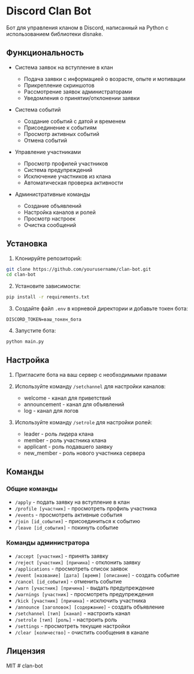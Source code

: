 # Discord Clan Bot

Бот для управления кланом в Discord, написанный на Python с использованием библиотеки disnake.

## Функциональность

- Система заявок на вступление в клан
  - Подача заявки с информацией о возрасте, опыте и мотивации
  - Прикрепление скриншотов
  - Рассмотрение заявок администраторами
  - Уведомления о принятии/отклонении заявки

- Система событий
  - Создание событий с датой и временем
  - Присоединение к событиям
  - Просмотр активных событий
  - Отмена событий

- Управление участниками
  - Просмотр профилей участников
  - Система предупреждений
  - Исключение участников из клана
  - Автоматическая проверка активности

- Административные команды
  - Создание объявлений
  - Настройка каналов и ролей
  - Просмотр настроек
  - Очистка сообщений

## Установка

1. Клонируйте репозиторий:
```bash
git clone https://github.com/yourusername/clan-bot.git
cd clan-bot
```

2. Установите зависимости:
```bash
pip install -r requirements.txt
```

3. Создайте файл `.env` в корневой директории и добавьте токен бота:
```
DISCORD_TOKEN=ваш_токен_бота
```

4. Запустите бота:
```bash
python main.py
```

## Настройка

1. Пригласите бота на ваш сервер с необходимыми правами
2. Используйте команду `/setchannel` для настройки каналов:
   - welcome - канал для приветствий
   - announcement - канал для объявлений
   - log - канал для логов

3. Используйте команду `/setrole` для настройки ролей:
   - leader - роль лидера клана
   - member - роль участника клана
   - applicant - роль подавшего заявку
   - new_member - роль нового участника сервера

## Команды

### Общие команды
- `/apply` - подать заявку на вступление в клан
- `/profile [участник]` - просмотреть профиль участника
- `/events` - просмотреть активные события
- `/join [id_события]` - присоединиться к событию
- `/leave [id_события]` - покинуть событие

### Команды администратора
- `/accept [участник]` - принять заявку
- `/reject [участник] [причина]` - отклонить заявку
- `/applications` - просмотреть список заявок
- `/event [название] [дата] [время] [описание]` - создать событие
- `/cancel [id_события]` - отменить событие
- `/warn [участник] [причина]` - выдать предупреждение
- `/warnings [участник]` - просмотреть предупреждения
- `/kick [участник] [причина]` - исключить участника
- `/announce [заголовок] [содержание]` - создать объявление
- `/setchannel [тип] [канал]` - настроить канал
- `/setrole [тип] [роль]` - настроить роль
- `/settings` - просмотреть текущие настройки
- `/clear [количество]` - очистить сообщения в канале

## Лицензия

MIT # clan-bot
